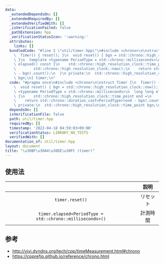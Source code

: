 ```yaml
---
data:
  _extendedDependsOn: []
  _extendedRequiredBy: []
  _extendedVerifiedWith: []
  _isVerificationFailed: false
  _pathExtension: hpp
  _verificationStatusIcon: ':warning:'
  attributes:
    links: []
  bundledCode: "#line 2 \"util/timer.hpp\"\n#include <chrono>\n\nstruct Timer {\n\
    \  Timer() { reset(); }\n  void reset() { bgn = std::chrono::high_resolution_clock::now();\
    \ }\n  template <typename PeriodType = std::chrono::milliseconds>\n  long long\
    \ elapsed() const {\n    std::chrono::high_resolution_clock::time_point end =\n\
    \        std::chrono::high_resolution_clock::now();\n    return std::chrono::duration_cast<PeriodType>(end\
    \ - bgn).count();\n  }\n private:\n  std::chrono::high_resolution_clock::time_point\
    \ bgn;\n} timer;\n"
  code: "#pragma once\n#include <chrono>\n\nstruct Timer {\n  Timer() { reset(); }\n\
    \  void reset() { bgn = std::chrono::high_resolution_clock::now(); }\n  template\
    \ <typename PeriodType = std::chrono::milliseconds>\n  long long elapsed() const\
    \ {\n    std::chrono::high_resolution_clock::time_point end =\n        std::chrono::high_resolution_clock::now();\n\
    \    return std::chrono::duration_cast<PeriodType>(end - bgn).count();\n  }\n\
    \ private:\n  std::chrono::high_resolution_clock::time_point bgn;\n} timer;\n"
  dependsOn: []
  isVerificationFile: false
  path: util/timer.hpp
  requiredBy: []
  timestamp: '2022-04-18 04:59:03+09:00'
  verificationStatus: LIBRARY_NO_TESTS
  verifiedWith: []
documentation_of: util/timer.hpp
layout: document
title: "\u30BF\u30A4\u30DE\u30FC (timer)"
---
```



## 使用法

||説明|
|:--:|:--:|
|`timer.reset()`|リセット|
|`timer.elapsed<PeriodType = std::chrono::milliseconds>()`|計測時間|


## 参考

- http://vivi.dyndns.org/tech/cpp/timeMeasurement.html#chrono
- https://cpprefjp.github.io/reference/chrono.html
